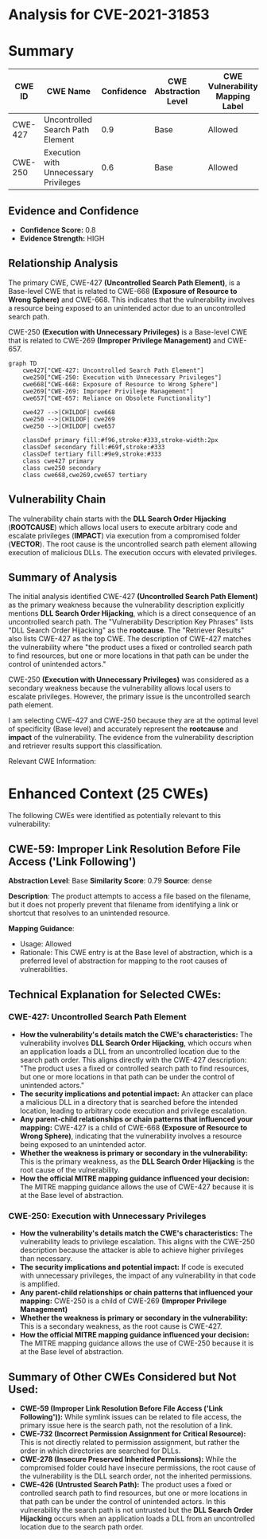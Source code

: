 # Analysis for CVE-2021-31853

# Summary
| CWE ID | CWE Name | Confidence | CWE Abstraction Level | CWE Vulnerability Mapping Label | CWE-Vulnerability Mapping Notes |
|---|---|---|---|---|---|
| CWE-427 | Uncontrolled Search Path Element | 0.9 | Base | Allowed | Primary CWE |
| CWE-250 | Execution with Unnecessary Privileges | 0.6 | Base | Allowed | Secondary Candidate |

## Evidence and Confidence

*   **Confidence Score:** 0.8
*   **Evidence Strength:** HIGH

## Relationship Analysis
The primary CWE, CWE-427 **(Uncontrolled Search Path Element)**, is a Base-level CWE that is related to CWE-668 **(Exposure of Resource to Wrong Sphere)** and CWE-668. This indicates that the vulnerability involves a resource being exposed to an unintended actor due to an uncontrolled search path.

CWE-250 **(Execution with Unnecessary Privileges)** is a Base-level CWE that is related to CWE-269 **(Improper Privilege Management)** and CWE-657.

```mermaid
graph TD
    cwe427["CWE-427: Uncontrolled Search Path Element"]
    cwe250["CWE-250: Execution with Unnecessary Privileges"]
    cwe668["CWE-668: Exposure of Resource to Wrong Sphere"]
    cwe269["CWE-269: Improper Privilege Management"]
    cwe657["CWE-657: Reliance on Obsolete Functionality"]

    cwe427 -->|CHILDOF| cwe668
    cwe250 -->|CHILDOF| cwe269
    cwe250 -->|CHILDOF| cwe657

    classDef primary fill:#f96,stroke:#333,stroke-width:2px
    classDef secondary fill:#69f,stroke:#333
    classDef tertiary fill:#9e9,stroke:#333
    class cwe427 primary
    class cwe250 secondary
    class cwe668,cwe269,cwe657 tertiary
```

## Vulnerability Chain
The vulnerability chain starts with the **DLL Search Order Hijacking** (**ROOTCAUSE**) which allows local users to execute arbitrary code and escalate privileges (**IMPACT**) via execution from a compromised folder (**VECTOR**). The root cause is the uncontrolled search path element allowing execution of malicious DLLs. The execution occurs with elevated privileges.

## Summary of Analysis
The initial analysis identified CWE-427 **(Uncontrolled Search Path Element)** as the primary weakness because the vulnerability description explicitly mentions **DLL Search Order Hijacking**, which is a direct consequence of an uncontrolled search path. The "Vulnerability Description Key Phrases" lists "DLL Search Order Hijacking" as the **rootcause**. The "Retriever Results" also lists CWE-427 as the top CWE. The description of CWE-427 matches the vulnerability where "the product uses a fixed or controlled search path to find resources, but one or more locations in that path can be under the control of unintended actors."

CWE-250 **(Execution with Unnecessary Privileges)** was considered as a secondary weakness because the vulnerability allows local users to escalate privileges. However, the primary issue is the uncontrolled search path element.

I am selecting CWE-427 and CWE-250 because they are at the optimal level of specificity (Base level) and accurately represent the **rootcause** and **impact** of the vulnerability. The evidence from the vulnerability description and retriever results support this classification.

Relevant CWE Information:

# Enhanced Context (25 CWEs)
The following CWEs were identified as potentially relevant to this vulnerability:

## CWE-59: Improper Link Resolution Before File Access ('Link Following')
**Abstraction Level**: Base
**Similarity Score**: 0.79
**Source**: dense

**Description**:
The product attempts to access a file based on the filename, but it does not properly prevent that filename from identifying a link or shortcut that resolves to an unintended resource.

**Mapping Guidance**:
- Usage: Allowed
- Rationale: This CWE entry is at the Base level of abstraction, which is a preferred level of abstraction for mapping to the root causes of vulnerabilities.

## Technical Explanation for Selected CWEs:

### CWE-427: Uncontrolled Search Path Element
*   **How the vulnerability's details match the CWE's characteristics:** The vulnerability involves **DLL Search Order Hijacking**, which occurs when an application loads a DLL from an uncontrolled location due to the search path order. This aligns directly with the CWE-427 description: "The product uses a fixed or controlled search path to find resources, but one or more locations in that path can be under the control of unintended actors."
*   **The security implications and potential impact:** An attacker can place a malicious DLL in a directory that is searched before the intended location, leading to arbitrary code execution and privilege escalation.
*   **Any parent-child relationships or chain patterns that influenced your mapping:** CWE-427 is a child of CWE-668 **(Exposure of Resource to Wrong Sphere)**, indicating that the vulnerability involves a resource being exposed to an unintended actor.
*   **Whether the weakness is primary or secondary in the vulnerability:** This is the primary weakness, as the **DLL Search Order Hijacking** is the root cause of the vulnerability.
*   **How the official MITRE mapping guidance influenced your decision:** The MITRE mapping guidance allows the use of CWE-427 because it is at the Base level of abstraction.

### CWE-250: Execution with Unnecessary Privileges
*   **How the vulnerability's details match the CWE's characteristics:** The vulnerability leads to privilege escalation. This aligns with the CWE-250 description because the attacker is able to achieve higher privileges than necessary.
*   **The security implications and potential impact:** If code is executed with unnecessary privileges, the impact of any vulnerability in that code is amplified.
*   **Any parent-child relationships or chain patterns that influenced your mapping:** CWE-250 is a child of CWE-269 **(Improper Privilege Management)**
*   **Whether the weakness is primary or secondary in the vulnerability:** This is a secondary weakness, as the root cause is CWE-427.
*   **How the official MITRE mapping guidance influenced your decision:** The MITRE mapping guidance allows the use of CWE-250 because it is at the Base level of abstraction.

## Summary of Other CWEs Considered but Not Used:

*   **CWE-59 (Improper Link Resolution Before File Access ('Link Following')):** While symlink issues can be related to file access, the primary issue here is the search path, not the resolution of a link.
*   **CWE-732 (Incorrect Permission Assignment for Critical Resource):** This is not directly related to permission assignment, but rather the order in which directories are searched for DLLs.
*   **CWE-278 (Insecure Preserved Inherited Permissions):** While the compromised folder could have insecure permissions, the root cause of the vulnerability is the DLL search order, not the inherited permissions.
*   **CWE-426 (Untrusted Search Path):** The product uses a fixed or controlled search path to find resources, but one or more locations in that path can be under the control of unintended actors. In this vulnerability the search path is not untrusted but the **DLL Search Order Hijacking** occurs when an application loads a DLL from an uncontrolled location due to the search path order.
